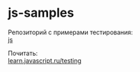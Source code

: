 # js-samples

Репозиторий с примерами тестирования:  
[js](https://github.com/p-12s/js)  

Почитать:  
[learn.javascript.ru/testing](https://learn.javascript.ru/testing)
